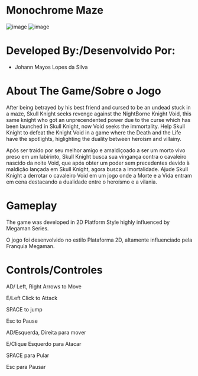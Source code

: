 # Monochrome Maze

![image](https://user-images.githubusercontent.com/42842871/175838775-e323aca5-72b6-4cc6-b908-9adde3c444f5.png)
![image](https://user-images.githubusercontent.com/42842871/175838813-e3125c4f-541e-47fe-bc5a-30fec8a79581.png)

# Developed By:/Desenvolvido Por:
- Johann Mayos Lopes da Silva

# About The Game/Sobre o Jogo
After being betrayed by his best friend and cursed to be an undead stuck in a maze, Skull Knight seeks revenge against the NightBorne Knight Void, this same knight who got an unprecendented power due to the curse which has been launched in Skull Knight, now Void seeks the immortality.
Help Skull Knight to defeat the Knight Void in a game where the Death and the Life have the spotlights, higlighting the duality between heroism and villainy.

Após ser traído por seu melhor amigo e amaldiçoado a ser um morto vivo preso em um labirinto, Skull Knight busca sua vingança contra o cavaleiro nascido da noite Void, que após obter um poder sem precedentes devido à maldição lançada em Skull Knight, agora busca a imortalidade.
Ajude Skull Knight a derrotar o cavaleiro Void em um jogo onde a Morte e a Vida entram em cena destacando a dualidade entre o heroísmo e a vilania.

# Gameplay
The game was developed in 2D Platform Style highly influenced by Megaman Series.

O jogo foi desenvolvido no estilo Plataforma 2D, altamente influenciado pela Franquia Megaman.

# Controls/Controles

AD/ Left, Right Arrows to Move

E/Left Click to Attack

SPACE to jump

Esc to Pause

AD/Esquerda, Direita para mover

E/Clique Esquerdo para Atacar

SPACE para Pular

Esc para Pausar

